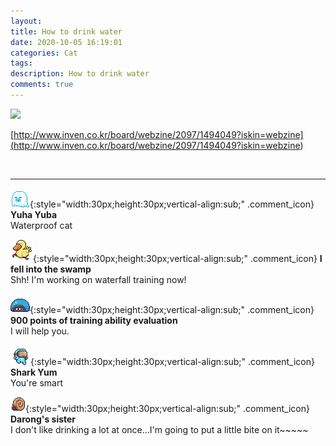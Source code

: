 ```yaml
---
layout: 
title: How to drink water
date: 2020-10-05 16:19:01
categories: Cat
tags: 
description: How to drink water
comments: true
---
```


![](https://blog.kakaocdn.net/dn/FyVoS/btqKfq7J80J/StgdMIvYug0a3PQmTKm3V0/img.gif)

[http://www.inven.co.kr/board/webzine/2097/1494049?iskin=webzine](<http://www.inven.co.kr/board/webzine/2097/1494049?iskin=webzine>)

​

* * *

![comment](/assets/character/ghost.png){:style="width:30px;height:30px;vertical-align:sub;" .comment_icon} **Yuha Yuba**  
Waterproof cat   
  
![comment](/assets/character/duck.png){:style="width:30px;height:30px;vertical-align:sub;" .comment_icon} **I fell into the swamp**  
Shh! I'm working on waterfall training now!  
  
![comment](/assets/character/turtle.png){:style="width:30px;height:30px;vertical-align:sub;" .comment_icon} **900 points of training ability evaluation**  
I will help you.   
  
![comment](/assets/character/goggle.png){:style="width:30px;height:30px;vertical-align:sub;" .comment_icon} **Shark Yum**  
You're smart   
  
![comment](/assets/character/snail.png){:style="width:30px;height:30px;vertical-align:sub;" .comment_icon} **Darong's sister**  
I don't like drinking a lot at once...I'm going to put a little bite on it~~~~~   
  

